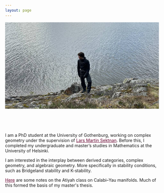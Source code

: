 ```yaml
---
layout: page
---
```


<style>
  .wrapper {
    max-width: 1200px !important;
    margin-right: auto;
    margin-left: auto;
  }
</style>

<div style="display: flex; align-items: center; gap: 4rem; flex-wrap: wrap; ">


  <!-- Left-hand side image -->
  <div style="flex: 5; min-width: 250px;">
    <div style="aspect-ratio: 16 / 9; overflow: hidden">
      <img src="/assets/images/anthony_1.jpg" alt="Profile photo" style="width: 100%; height: 100%; object-fit: cover;">
    </div>
  </div>

  <!-- Right-hand side text -->
  <div style="
  flex: 4;
  min-width: 300px;
">
    <p>
      I am a PhD student at the University of Gothenburg, working on complex geometry under the supervision of <a href="https://sites.google.com/cirget.ca/lars-sektnan/" style="color:#680530" target="_blank">Lars Martin Sektnan</a>. Before this, I completed my undergraduate and master’s studies in Mathematics at the University of Helsinki.
    </p>
    <p>
    I am interested in the interplay between derived categories, complex geometry, and algebraic geometry. More specifically in stability conditions, such as Bridgeland stability and K-stability. 
    </p>
    <p>
      <a href="assets/The_Atiyah_Class_on_Calabi__Yau_Manifolds.pdf" style="color:#680530" target="_blank">Here</a> are some notes on the Atiyah class on Calabi–Yau manifolds. Much of this formed the basis of my master's thesis.
    </p>
  </div>

</div>
